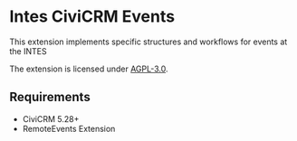 # Intes CiviCRM Events

This extension implements specific structures and workflows for events at the INTES

The extension is licensed under [AGPL-3.0](LICENSE.txt).

## Requirements

* CiviCRM 5.28+
* RemoteEvents Extension
